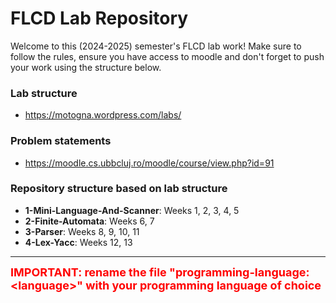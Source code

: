 # FLCD Lab Repository

Welcome to this (2024-2025) semester's FLCD lab work! Make sure to follow the rules, ensure you have access to moodle and don't forget to push your work using the structure below.

### Lab structure

- https://motogna.wordpress.com/labs/

### Problem statements

- https://moodle.cs.ubbcluj.ro/moodle/course/view.php?id=91

### Repository structure based on lab structure

- **1-Mini-Language-And-Scanner**: Weeks 1, 2, 3, 4, 5
- **2-Finite-Automata**: Weeks 6, 7
- **3-Parser**: Weeks 8, 9, 10, 11
- **4-Lex-Yacc**: Weeks 12, 13

---

<span style="color:red; font-size: 18px; font-weight:bold;">IMPORTANT: rename the file "programming-language:&lt;language&gt;" with your programming language of choice</span>
